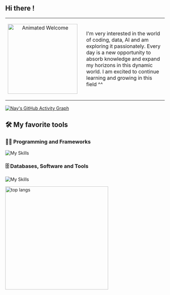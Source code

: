 ## Hi there !
<table>
  <tr>
    <td valign="top" width="30%"> <p align="center">
        <img src="https://media.giphy.com/media/11H6W7U8mxDwL6/giphy.gif?cid=ecf05e47oyfeqftm90lv697w9h3y5gu057x79kpcdn9s0p46&ep=v1_gifs_related&rid=giphy.gif&ct=g" width="220" alt="Animated Welcome" />
      </p>
    </td>
    <td valign="top" width="70%" style="padding-left: 20px;"><br>
      <p>I'm very interested in the world of coding, data, AI and am exploring it passionately. Every day is a new opportunity to absorb knowledge and expand my horizons in this dynamic world. I am excited to continue learning and growing in this field ^^
      </p>
    </td>
  </tr>
</table>

[![Nay's GitHub Activity Graph](https://github-readme-activity-graph.vercel.app/graph?username=denaeyaa&theme=dark)](https://github.com/Ashish-Boy/github-readme-activity-graph)

## 🛠️ My favorite tools

### 👨‍💻 Programming and Frameworks
![My Skills](https://skillicons.dev/icons?i=html,css,python,nodejs,typescript,js,nextjs,react,tailwind,vue,vite,nuxtjs,bootstrap,flask,)
### 🗄️ Databases, Software and Tools
![My Skills](https://skillicons.dev/icons?i=vercel,netlify,azure,mysql,github,heroku,vscode,git,linux,codepen,stackoverflow,ai,wordpress,ubuntu)

<img width=325 align="center" src="https://github-readme-stats.vercel.app/api/top-langs/?username=denaeyaa&hide=HTML&langs_count=8&layout=compact&theme=react&border_radius=10&size_weight=0.5&count_weight=0.5&exclude_repo=github-readme-stats" alt="top langs" />
